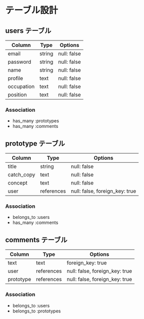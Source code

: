 # テーブル設計

## users テーブル

| Column    | Type   | Options     |
| --------- | ------ | ----------- |
| email     | string | null: false |
| password  | string | null: false |
| name      | string | null: false |
| profile   | text   | null: false |
| occupation| text   | null: false |
| position  | text   | null: false |

### Association

- has_many :prototypes
- has_many :comments


## prototype テーブル

| Column     | Type       | Options     |
| ------     | ------     | ----------- |
| title      | string     | null: false |
| catch_copy | text       | null: false |
| concept    | text       | null: false |
| user       | references | null: false, foreign_key: true |
 
### Association

- belongs_to :users
- has_many :comments

## comments テーブル

| Column     | Type       | Options                        |
| ------     | ---------- | ------------------------------ |
| text       | text       |  foreign_key: true             |
| user       | references | null: false, foreign_key: true |
| prototype  | references | null: false, foreign_key: true |

### Association

- belongs_to :users
- belongs_to :prototypes